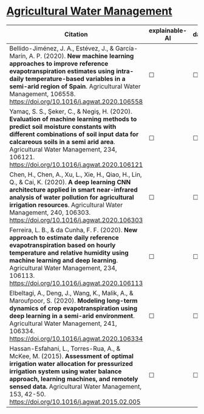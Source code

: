 # [Agricultural Water Management](https://www.journals.elsevier.com/agricultural-water-management)

| Citation           | explainable-AI | data   | code | hybrid |   reviews  |
|--------------------|----------------|--------|------|--------|------------|
| Bellido-Jiménez, J. A., Estévez, J., & García-Marín, A. P. (2020). **New machine learning approaches to improve reference evapotranspiration estimates using intra-daily temperature-based variables in a semi-arid region of Spain**. Agricultural Water Management, 106558. https://doi.org/10.1016/j.agwat.2020.106558 |   &#9744;   | &#9744; | &#9744; | &#9744;  |  |
| Yamaç, S. S., Şeker, C., & Negiş, H. (2020). **Evaluation of machine learning methods to predict soil moisture constants with different combinations of soil input data for calcareous soils in a semi arid area**. Agricultural Water Management, 234, 106121. https://doi.org/10.1016/j.agwat.2020.106121 |   &#9744;   | &#9744; | &#9744; | &#9744;  |  |
| Chen, H., Chen, A., Xu, L., Xie, H., Qiao, H., Lin, Q., & Cai, K. (2020). **A deep learning CNN architecture applied in smart near-infrared analysis of water pollution for agricultural irrigation resources**. Agricultural Water Management, 240, 106303. https://doi.org/10.1016/j.agwat.2020.106303 |   &#9744;   | &#9744; | &#9744; | &#9744;  |  |
| Ferreira, L. B., & da Cunha, F. F. (2020). **New approach to estimate daily reference evapotranspiration based on hourly temperature and relative humidity using machine learning and deep learning**. Agricultural Water Management, 234, 106113. https://doi.org/10.1016/j.agwat.2020.106113 |   &#9744;   | &#9744; | &#9744; | &#9744;  |  |
| Elbeltagi, A., Deng, J., Wang, K., Malik, A., & Maroufpoor, S. (2020). **Modeling long-term dynamics of crop evapotranspiration using deep learning in a semi-arid environment**. Agricultural Water Management, 241, 106334. https://doi.org/10.1016/j.agwat.2020.106334 |   &#9744;   | &#9744; | &#9744; | &#9744;  |  |
| Hassan-Esfahani, L., Torres-Rua, A., & McKee, M. (2015). **Assessment of optimal irrigation water allocation for pressurized irrigation system using water balance approach, learning machines, and remotely sensed data.** Agricultural Water Management, 153, 42-50. https://doi.org/10.1016/j.agwat.2015.02.005 |   &#9744;   | &#9744; | &#9744; | &#9744;  |  |